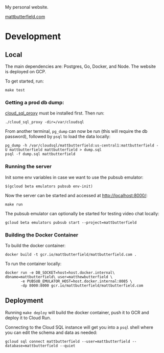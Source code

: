 My personal website.

[mattbutterfield.com](http://mattbutterfield.com)

# Development

## Local

The main dependencies are: Postgres, Go, Docker, and Node. The website is deployed on GCP.

To get started, run:

    make test

### Getting a prod db dump:

[cloud_sql_proxy](https://cloud.google.com/sql/docs/mysql/sql-proxy) must be installed first. Then run:

    ./cloud_sql_proxy -dir=/var/cloudsql

From another terminal, `pg_dump` can now be run (this will require the db password), followed by `psql` to load the data locally:

    pg_dump -h /var/cloudsql/mattbutterfield:us-central1:mattbutterfield -U mattbutterfield mattbutterfield > dump.sql
    psql -f dump.sql mattbutterfield

### Running the server

Init some env variables in case we want to use the pubsub emulator:

    $(gcloud beta emulators pubsub env-init)

Now the server can be started and accessed at [http://localhost:8000/](http://localhost:8000/):

    make run

The pubsub emulator can optionally be started for testing video chat locally:

    gcloud beta emulators pubsub start --project=mattbutterfield

### Building the Docker Container

To build the docker container:

    docker build -t gcr.io/mattbutterfield/mattbutterfield.com .

To run the container locally:

    docker run -e DB_SOCKET=host=host.docker.internal\ dbname=mattbutterfield\ user=matthewbutterfield \
           -e PUBSUB_EMULATOR_HOST=host.docker.internal:8085 \
           -dp 8000:8000 gcr.io/mattbutterfield/mattbutterfield.com

## Deployment

Running `make deploy` will build the docker container, push it to GCR and deploy it to Cloud Run.

Connecting to the Cloud SQL instance will get you into a `psql` shell where you can edit the schema and data as needed:

    gcloud sql connect mattbutterfield --user=mattbutterfield --database=mattbutterfield --quiet

